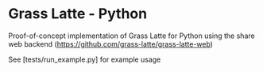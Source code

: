 # Grass Latte - Python

Proof-of-concept implementation of Grass Latte for Python using the share web backend 
(https://github.com/grass-latte/grass-latte-web)

See [tests/run_example.py] for example usage
